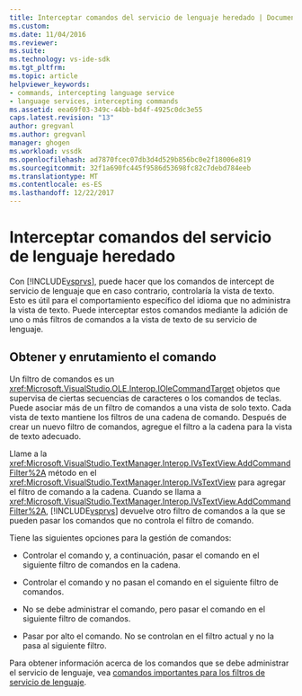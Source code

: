 ```yaml
---
title: Interceptar comandos del servicio de lenguaje heredado | Documentos de Microsoft
ms.custom: 
ms.date: 11/04/2016
ms.reviewer: 
ms.suite: 
ms.technology: vs-ide-sdk
ms.tgt_pltfrm: 
ms.topic: article
helpviewer_keywords:
- commands, intercepting language service
- language services, intercepting commands
ms.assetid: eea69f03-349c-44bb-bd4f-4925c0dc3e55
caps.latest.revision: "13"
author: gregvanl
ms.author: gregvanl
manager: ghogen
ms.workload: vssdk
ms.openlocfilehash: ad7870fcec07db3d4d529b856bc0e2f18006e819
ms.sourcegitcommit: 32f1a690fc445f9586d53698fc82c7debd784eeb
ms.translationtype: MT
ms.contentlocale: es-ES
ms.lasthandoff: 12/22/2017
---
```

# <a name="intercepting-legacy-language-service-commands"></a>Interceptar comandos del servicio de lenguaje heredado
Con [!INCLUDE[vsprvs](../../code-quality/includes/vsprvs_md.md)], puede hacer que los comandos de intercept de servicio de lenguaje que en caso contrario, controlaría la vista de texto. Esto es útil para el comportamiento específico del idioma que no administra la vista de texto. Puede interceptar estos comandos mediante la adición de uno o más filtros de comandos a la vista de texto de su servicio de lenguaje.  
  
## <a name="getting-and-routing-the-command"></a>Obtener y enrutamiento el comando  
 Un filtro de comandos es un <xref:Microsoft.VisualStudio.OLE.Interop.IOleCommandTarget> objetos que supervisa de ciertas secuencias de caracteres o los comandos de teclas. Puede asociar más de un filtro de comandos a una vista de solo texto. Cada vista de texto mantiene los filtros de una cadena de comando. Después de crear un nuevo filtro de comandos, agregue el filtro a la cadena para la vista de texto adecuado.  
  
 Llame a la <xref:Microsoft.VisualStudio.TextManager.Interop.IVsTextView.AddCommandFilter%2A> método en el <xref:Microsoft.VisualStudio.TextManager.Interop.IVsTextView> para agregar el filtro de comando a la cadena. Cuando se llama a <xref:Microsoft.VisualStudio.TextManager.Interop.IVsTextView.AddCommandFilter%2A>, [!INCLUDE[vsprvs](../../code-quality/includes/vsprvs_md.md)] devuelve otro filtro de comandos a la que se pueden pasar los comandos que no controla el filtro de comando.  
  
 Tiene las siguientes opciones para la gestión de comandos:  
  
-   Controlar el comando y, a continuación, pasar el comando en el siguiente filtro de comandos en la cadena.  
  
-   Controlar el comando y no pasan el comando en el siguiente filtro de comandos.  
  
-   No se debe administrar el comando, pero pasar el comando en el siguiente filtro de comandos.  
  
-   Pasar por alto el comando. No se controlan en el filtro actual y no la pasa al siguiente filtro.  
  
 Para obtener información acerca de los comandos que se debe administrar el servicio de lenguaje, vea [comandos importantes para los filtros de servicio de lenguaje](../../extensibility/internals/important-commands-for-language-service-filters.md).